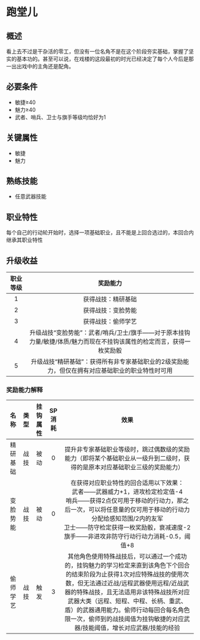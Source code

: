 # 跑堂儿

## 概述

看上去不过是干杂活的零工，但没有一位名角不是在这个阶段夯实基础，掌握了坚实的基本功的。甚至可以说，在戏楼的这段最初的时光已经决定了每个人今后是那一出出戏中的主角还是配角。

## 必要条件

* 敏捷≥40
* 魅力≥40
* 武者、哨兵、卫士与旗手等级均恰好为1

## 关键属性

* 敏捷
* 魅力

## 熟练技能

* 任意武器技能

## 职业特性

每个自己的行动轮开始时，选择一项基础职业，且不能是上回合选过的，本回合内继承其职业特性

## 升级收益

职业等级|奖励能力
:--:|:--:
1|获得战技：精研基础
2|获得战技：变脸势能
3|获得战技：偷师学艺
4|升级战技“变脸势能”：武者/哨兵/卫士/旗手——对于原本挂钩力量/敏捷/体质/魅力而现在不挂钩该属性的检定而言，获得一枚奖励骰
5|升级战技“精研基础”：获得所有非专家基础职业的2级奖励能力，但仅在拥有对应基础职业的职业特性时可用

### 奖励能力解释

名称|类型|挂钩属性|SP消耗|效果
:--:|:--:|:--:|:--:|:--:
精研基础|战技|被动|0|提升非专家基础职业等级时，跳过偶数级的奖励能力（即将某个基础职业从一级升到二级时，获得的是原本对应基础职业三级的奖励能力）
变脸势能|战技|被动|0|在获得对应职业特性的回合适用以下效果：<br>武者——武器威力+1，进攻检定检定值-4<br>哨兵——获得2点仅可用于移动的行动力，那之后一次，可以将任意量的仅可用于移动的行动力分配给感知范围/2内的友军<br>卫士——防守检定获得一枚奖励骰，衰减速度-2<br>旗手——非进攻非防守行动行动力消耗-0.5，阈值+8
偷师学艺|战技|触发|3|其他角色使用特殊战技后，可以通过一个成功的，挂钩魅力的学习检定来直到该角色下个回合的结束阶段为止获得1次对应特殊战技的使用次数，但无法通过近战/远程武器使用远程/近战武器的特殊战技，且无法适用非该特殊战技所对应武器大类（远程、短程、中程、长柄、重武、盾）的武器通用能力。偷师行动每回合每名角色限一次，偷师到的战技阈值为挂钩敏捷的对应武器/技能阈值，增长对应武器/技能的经验
